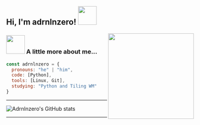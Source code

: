 <h2> Hi, I'm adrnlnzero! <img src="https://media.giphy.com/media/llOuyzMCQIXCfHbRl4/giphy.gif" width="50"></h2>
<img align='right' src="https://media.giphy.com/media/ii7H1Q3tlLUSEXPcR8/giphy.gif" width="230">

### <img src="https://media.giphy.com/media/Y0sTI4T1qAVSLHIIGP/giphy.gif" width="50"> A little more about me...  

```javascript
const adrnlnzero = {
  pronouns: "he" | "him",
  code: [Python],
  tools: [Linux, Git],
  studying: "Python and Tiling WM"
}
```

---

![Adrnlnzero's GitHub stats](https://github-readme-stats.vercel.app/api?username=adrnlnzero&count_private=true&show_icons=true&theme=synthwave)

---